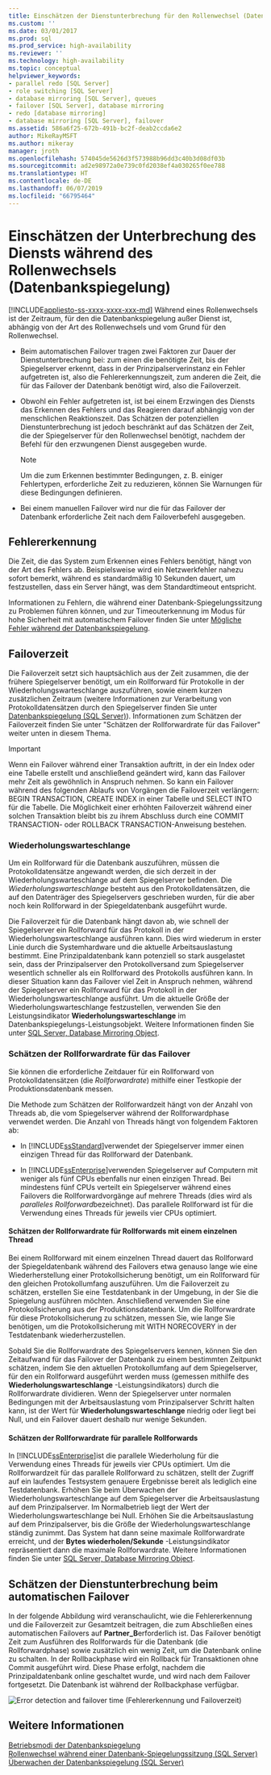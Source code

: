 ```yaml
---
title: Einschätzen der Dienstunterbrechung für den Rollenwechsel (Datenbankspiegelung) | Microsoft-Dokumentation
ms.custom: ''
ms.date: 03/01/2017
ms.prod: sql
ms.prod_service: high-availability
ms.reviewer: ''
ms.technology: high-availability
ms.topic: conceptual
helpviewer_keywords:
- parallel redo [SQL Server]
- role switching [SQL Server]
- database mirroring [SQL Server], queues
- failover [SQL Server], database mirroring
- redo [database mirroring]
- database mirroring [SQL Server], failover
ms.assetid: 586a6f25-672b-491b-bc2f-deab2ccda6e2
author: MikeRayMSFT
ms.author: mikeray
manager: jroth
ms.openlocfilehash: 574045de5626d3f573988b96dd3c40b3d08df03b
ms.sourcegitcommit: ad2e98972a0e739c0fd2038ef4a030265f0ee788
ms.translationtype: HT
ms.contentlocale: de-DE
ms.lasthandoff: 06/07/2019
ms.locfileid: "66795464"
---
```

# <a name="estimate-the-interruption-of-service-during-role-switching-database-mirroring"></a>Einschätzen der Unterbrechung des Diensts während des Rollenwechsels (Datenbankspiegelung)
[!INCLUDE[appliesto-ss-xxxx-xxxx-xxx-md](../../includes/appliesto-ss-xxxx-xxxx-xxx-md.md)]
  Während eines Rollenwechsels ist der Zeitraum, für den die Datenbankspiegelung außer Dienst ist, abhängig von der Art des Rollenwechsels und vom Grund für den Rollenwechsel.  
  
-   Beim automatischen Failover tragen zwei Faktoren zur Dauer der Dienstunterbrechung bei: zum einen die benötigte Zeit, bis der Spiegelserver erkennt, dass in der Prinzipalserverinstanz ein Fehler aufgetreten ist, also die Fehlererkennungszeit, zum anderen die Zeit, die für das Failover der Datenbank benötigt wird, also die Failoverzeit.  
  
-   Obwohl ein Fehler aufgetreten ist, ist bei einem Erzwingen des Diensts das Erkennen des Fehlers und das Reagieren darauf abhängig von der menschlichen Reaktionszeit. Das Schätzen der potenziellen Dienstunterbrechung ist jedoch beschränkt auf das Schätzen der Zeit, die der Spiegelserver für den Rollenwechsel benötigt, nachdem der Befehl für den erzwungenen Dienst ausgegeben wurde.  
  
    > [!NOTE]  
    >  Um die zum Erkennen bestimmter Bedingungen, z. B. einiger Fehlertypen, erforderliche Zeit zu reduzieren, können Sie Warnungen für diese Bedingungen definieren.  
  
-   Bei einem manuellen Failover wird nur die für das Failover der Datenbank erforderliche Zeit nach dem Failoverbefehl ausgegeben.  
  
## <a name="error-detection"></a>Fehlererkennung  
 Die Zeit, die das System zum Erkennen eines Fehlers benötigt, hängt von der Art des Fehlers ab. Beispielsweise wird ein Netzwerkfehler nahezu sofort bemerkt, während es standardmäßig 10 Sekunden dauert, um festzustellen, dass ein Server hängt, was dem Standardtimeout entspricht.  
  
 Informationen zu Fehlern, die während einer Datenbank-Spiegelungssitzung zu Problemen führen können, und zur Timeouterkennung im Modus für hohe Sicherheit mit automatischem Failover finden Sie unter [Mögliche Fehler während der Datenbankspiegelung](../../database-engine/database-mirroring/possible-failures-during-database-mirroring.md).  
  
## <a name="failover-time"></a>Failoverzeit  
 Die Failoverzeit setzt sich hauptsächlich aus der Zeit zusammen, die der frühere Spiegelserver benötigt, um ein Rollforward für Protokolle in der Wiederholungswarteschlange auszuführen, sowie einem kurzen zusätzlichen Zeitraum (weitere Informationen zur Verarbeitung von Protokolldatensätzen durch den Spiegelserver finden Sie unter [Datenbankspiegelung &#40;SQL Server&#41;](../../database-engine/database-mirroring/database-mirroring-sql-server.md)). Informationen zum Schätzen der Failoverzeit finden Sie unter "Schätzen der Rollforwardrate für das Failover" weiter unten in diesem Thema.  
  
> [!IMPORTANT]  
>  Wenn ein Failover während einer Transaktion auftritt, in der ein Index oder eine Tabelle erstellt und anschließend geändert wird, kann das Failover mehr Zeit als gewöhnlich in Anspruch nehmen.  So kann ein Failover während des folgenden Ablaufs von Vorgängen die Failoverzeit verlängern:  BEGIN TRANSACTION, CREATE INDEX in einer Tabelle und SELECT INTO für die Tabelle. Die Möglichkeit einer erhöhten Failoverzeit während einer solchen Transaktion bleibt bis zu ihrem Abschluss durch eine COMMIT TRANSACTION- oder ROLLBACK TRANSACTION-Anweisung bestehen.  
  
### <a name="the-redo-queue"></a>Wiederholungswarteschlange  
 Um ein Rollforward für die Datenbank auszuführen, müssen die Protokolldatensätze angewandt werden, die sich derzeit in der Wiederholungswarteschlange auf dem Spiegelserver befinden. Die *Wiederholungswarteschlange* besteht aus den Protokolldatensätzen, die auf den Datenträger des Spiegelservers geschrieben wurden, für die aber noch kein Rollforward in der Spiegeldatenbank ausgeführt wurde.  
  
 Die Failoverzeit für die Datenbank hängt davon ab, wie schnell der Spiegelserver ein Rollforward für das Protokoll in der Wiederholungswarteschlange ausführen kann. Dies wird wiederum in erster Linie durch die Systemhardware und die aktuelle Arbeitsauslastung bestimmt. Eine Prinzipaldatenbank kann potenziell so stark ausgelastet sein, dass der Prinzipalserver den Protokollversand zum Spiegelserver wesentlich schneller als ein Rollforward des Protokolls ausführen kann. In dieser Situation kann das Failover viel Zeit in Anspruch nehmen, während der Spiegelserver ein Rollforward für das Protokoll in der Wiederholungswarteschlange ausführt. Um die aktuelle Größe der Wiederholungswarteschlange festzustellen, verwenden Sie den Leistungsindikator **Wiederholungswarteschlange** im Datenbankspiegelungs-Leistungsobjekt. Weitere Informationen finden Sie unter [SQL Server, Database Mirroring Object](../../relational-databases/performance-monitor/sql-server-database-mirroring-object.md).  
  
### <a name="estimating-the-failover-redo-rate"></a>Schätzen der Rollforwardrate für das Failover  
 Sie können die erforderliche Zeitdauer für ein Rollforward von Protokolldatensätzen (die *Rollforwardrate*) mithilfe einer Testkopie der Produktionsdatenbank messen.  
  
 Die Methode zum Schätzen der Rollforwardzeit hängt von der Anzahl von Threads ab, die vom Spiegelserver während der Rollforwardphase verwendet werden. Die Anzahl von Threads hängt von folgendem Faktoren ab:  
  
-   In [!INCLUDE[ssStandard](../../includes/ssstandard-md.md)]verwendet der Spiegelserver immer einen einzigen Thread für das Rollforward der Datenbank.  
  
-   In [!INCLUDE[ssEnterprise](../../includes/ssenterprise-md.md)]verwenden Spiegelserver auf Computern mit weniger als fünf CPUs ebenfalls nur einen einzigen Thread. Bei mindestens fünf CPUs verteilt ein Spiegelserver während eines Failovers die Rollforwardvorgänge auf mehrere Threads (dies wird als *paralleles Rollforward*bezeichnet). Das parallele Rollforward ist für die Verwendung eines Threads für jeweils vier CPUs optimiert.  
  
#### <a name="estimating-the-single-threaded-redo-rate"></a>Schätzen der Rollforwardrate für Rollforwards mit einem einzelnen Thread  
 Bei einem Rollforward mit einem einzelnen Thread dauert das Rollforward der Spiegeldatenbank während des Failovers etwa genauso lange wie eine Wiederherstellung einer Protokollsicherung benötigt, um ein Rollforward für den gleichen Protokollumfang auszuführen. Um die Failoverzeit zu schätzen, erstellen Sie eine Testdatenbank in der Umgebung, in der Sie die Spiegelung ausführen möchten. Anschließend verwenden Sie eine Protokollsicherung aus der Produktionsdatenbank. Um die Rollforwardrate für diese Protokollsicherung zu schätzen, messen Sie, wie lange Sie benötigen, um die Protokollsicherung mit WITH NORECOVERY in der Testdatenbank wiederherzustellen.  
  
 Sobald Sie die Rollforwardrate des Spiegelservers kennen, können Sie den Zeitaufwand für das Failover der Datenbank zu einem bestimmten Zeitpunkt schätzen, indem Sie den aktuellen Protokollumfang auf dem Spiegelserver, für den ein Rollforward ausgeführt werden muss (gemessen mithilfe des **Wiederholungswarteschlange** -Leistungsindikators) durch die Rollforwardrate dividieren. Wenn der Spiegelserver unter normalen Bedingungen mit der Arbeitsauslastung vom Prinzipalserver Schritt halten kann, ist der Wert für **Wiederholungswarteschlange** niedrig oder liegt bei Null, und ein Failover dauert deshalb nur wenige Sekunden.  
  
#### <a name="estimating-the-parallel-redo-rate"></a>Schätzen der Rollforwardrate für parallele Rollforwards  
 In [!INCLUDE[ssEnterprise](../../includes/ssenterprise-md.md)]ist die parallele Wiederholung für die Verwendung eines Threads für jeweils vier CPUs optimiert. Um die Rollforwardzeit für das parallele Rollforward zu schätzen, stellt der Zugriff auf ein laufendes Testsystem genauere Ergebnisse bereit als lediglich eine Testdatenbank. Erhöhen Sie beim Überwachen der Wiederholungswarteschlange auf dem Spiegelserver die Arbeitsauslastung auf dem Prinzipalserver. Im Normalbetrieb liegt der Wert der Wiederholungswarteschlange bei Null. Erhöhen Sie die Arbeitsauslastung auf dem Prinzipalserver, bis die Größe der Wiederholungswarteschlange ständig zunimmt. Das System hat dann seine maximale Rollforwardrate erreicht, und der **Bytes wiederholen/Sekunde** -Leistungsindikator repräsentiert dann die maximale Rollforwardrate. Weitere Informationen finden Sie unter [SQL Server, Database Mirroring Object](../../relational-databases/performance-monitor/sql-server-database-mirroring-object.md).  
  
## <a name="estimating-interruption-of-service-during-automatic-failover"></a>Schätzen der Dienstunterbrechung beim automatischen Failover  
 In der folgende Abbildung wird veranschaulicht, wie die Fehlererkennung und die Failoverzeit zur Gesamtzeit beitragen, die zum Abschließen eines automatischen Failovers auf **Partner_B**erforderlich ist. Das Failover benötigt Zeit zum Ausführen des Rollforwards für die Datenbank (die Rollforwardphase) sowie zusätzlich ein wenig Zeit, um die Datenbank online zu schalten. In der Rollbackphase wird ein Rollback für Transaktionen ohne Commit ausgeführt wird. Diese Phase erfolgt, nachdem die Prinzipaldatenbank online geschaltet wurde, und wird nach dem Failover fortgesetzt. Die Datenbank ist während der Rollbackphase verfügbar.  
  
 ![Error detection and failover time (Fehlererkennung und Failoverzeit)](../../database-engine/database-mirroring/media/dbm-failovauto-time.gif "Error detection and failover time (Fehlererkennung und Failoverzeit)")  
  
## <a name="see-also"></a>Weitere Informationen  
 [Betriebsmodi der Datenbankspiegelung](../../database-engine/database-mirroring/database-mirroring-operating-modes.md)   
 [Rollenwechsel während einer Datenbank-Spiegelungssitzung &#40;SQL Server&#41;](../../database-engine/database-mirroring/role-switching-during-a-database-mirroring-session-sql-server.md)   
 [Überwachen der Datenbankspiegelung &#40;SQL Server&#41;](../../database-engine/database-mirroring/monitoring-database-mirroring-sql-server.md)  
  
  
